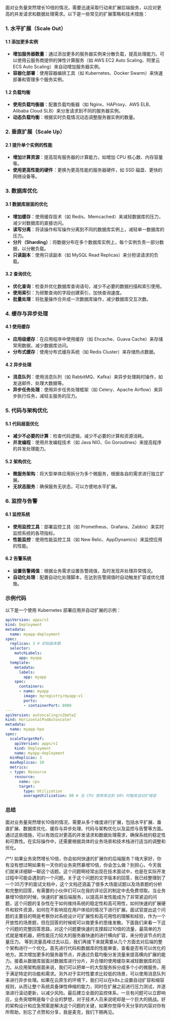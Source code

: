 面对业务量突然增长10倍的情况，需要迅速采取行动来扩展后端服务，以应对更高的并发请求和数据处理需求。以下是一些常见的扩展策略和技术措施：

### 1. 水平扩展（Scale Out）

#### 1.1 添加更多实例
- **增加服务器数量**：通过添加更多的服务器实例来分散负载，提高处理能力。可以使用云服务商提供的弹性计算服务（如 AWS EC2 Auto Scaling、阿里云 ECS Auto Scaling）来自动增加服务器实例。
- **容器化部署**：使用容器编排工具（如 Kubernetes、Docker Swarm）来快速部署和管理多个服务实例。

#### 1.2 负载均衡
- **使用负载均衡器**：配置负载均衡器（如 Nginx、HAProxy、AWS ELB、Alibaba Cloud SLB）来分发请求到不同的服务器实例。
- **动态负载均衡**：根据实时负载情况动态调整服务器实例的数量。

### 2. 垂直扩展（Scale Up）

#### 2.1 提升单个实例的性能
- **增加计算资源**：提高现有服务器的计算能力，如增加 CPU 核心数、内存容量等。
- **使用更高性能的硬件**：更换为更高性能的服务器硬件，如 SSD 磁盘、更快的网络设备等。

### 3. 数据库优化

#### 3.1 数据库层面的优化
- **增加缓存**：使用缓存技术（如 Redis、Memcached）来减轻数据库的压力，减少对数据库的直接访问。
- **读写分离**：将读操作和写操作分离到不同的数据库实例上，减轻单一数据库的压力。
- **分片（Sharding）**：将数据分布在多个数据库实例上，每个实例负责一部分数据，以分散负载。
- **只读副本**：使用只读副本（如 MySQL Read Replicas）来分担读请求的负载。

#### 3.2 查询优化
- **优化查询**：检查并优化数据库查询语句，减少不必要的数据扫描和索引使用。
- **使用索引**：为频繁查询的字段创建索引，加快查询速度。
- **批量处理**：将批量操作合并成一次数据库操作，减少数据库交互次数。

### 4. 缓存与异步处理

#### 4.1 使用缓存
- **应用级缓存**：在应用程序中使用缓存（如 Ehcache、Guava Cache）来存储常用数据，减少数据库访问。
- **分布式缓存**：使用分布式缓存系统（如 Redis Cluster）来存储热点数据。

#### 4.2 异步处理
- **消息队列**：使用消息队列（如 RabbitMQ、Kafka）来异步处理耗时操作，如发送邮件、处理大数据等。
- **异步任务处理**：使用异步任务处理框架（如 Celery、Apache Airflow）来异步执行任务，减轻主服务的压力。

### 5. 代码与架构优化

#### 5.1 代码层面优化
- **减少不必要的计算**：检查代码逻辑，减少不必要的计算和资源消耗。
- **并发编程**：使用并发编程技术（如 Java NIO、Go Goroutines）来提高程序的并发处理能力。

#### 5.2 架构优化
- **微服务架构**：将大型单体应用拆分为多个微服务，根据各自的需求进行独立扩展。
- **无状态服务**：确保服务无状态，可以方便地水平扩展。

### 6. 监控与告警

#### 6.1 监控系统
- **使用监控工具**：部署监控工具（如 Prometheus、Grafana、Zabbix）来实时监控系统的各项指标。
- **性能监控**：使用性能监控工具（如 New Relic、AppDynamics）来监控应用的性能。

#### 6.2 告警系统
- **设置告警阈值**：根据业务需求设置告警阈值，及时发现并处理异常情况。
- **自动化处理**：配置自动化处理脚本，在达到告警阈值时自动触发扩容或优化措施。

### 示例代码

以下是一个使用 Kubernetes 部署应用并自动扩展的示例：

```yaml
apiVersion: apps/v1
kind: Deployment
metadata:
  name: myapp-deployment
spec:
  replicas: 3 # 初始副本数
  selector:
    matchLabels:
      app: myapp
  template:
    metadata:
      labels:
        app: myapp
    spec:
      containers:
      - name: myapp
        image: myregistry/myapp:v1
        ports:
        - containerPort: 8080
---
apiVersion: autoscaling/v2beta2
kind: HorizontalPodAutoscaler
metadata:
  name: myapp-hpa
spec:
  scaleTargetRef:
    apiVersion: apps/v1
    kind: Deployment
    name: myapp-deployment
  minReplicas: 3
  maxReplicas: 10
  metrics:
  - type: Resource
    resource:
      name: cpu
      target:
        type: Utilization
        averageUtilization: 80 # 当 CPU 使用率达到 80% 时触发自动扩缩容
```

### 总结

面对业务量突然增长10倍的情况，需要从多个维度进行扩展，包括水平扩展、垂直扩展、数据库优化、缓存与异步处理、代码与架构优化以及监控与告警等方面。通过这些措施，可以有效应对更高的并发请求和数据处理需求，确保系统的稳定性和可靠性。在实际操作中，还需要根据具体的业务场景和技术栈进行适当的调整和优化。

/**/
如果业务突然增长10倍，你会如何快速的扩展你的后端服务？嗨大家好，你有没有想过啊如果有一天你的业务突然暴增10倍，你会怎么做？别担心，今天我们就来详细聊一聊这个话题。这个问题啊经常出现在技术面试中，也是在实际开发过程中可能会遇到的一个问题。关于这个问题的文字版本的回答，我已经整理到了一个35万字的面试文档中，这个文档还涵盖了很多大场面试题以及场景题的分析和完整的回答，有需要的小伙伴们可以在我的评论区的制定中去免费领取。当业务暴增10倍的时候，快速的扩展后端服务，以提高并发性能成为了非常紧迫的问题，这个问题的复杂性在于如何维持系统的稳定性和高可用性，如何快速的扩展硬件和软件资源，如何在不影响现在用户体验的情况下进行扩展。面试官提出这个问题的主要目的啊是考察你对系统设计可扩展性和高可用性的理解和经验，作为一个开放性的场景题，但在回答的时候呢可以做更多的思维发散。下面我们来看一下这个问题的完整回答思路，对这个问题要快速的支撑超过10倍的流量，最简单的方式就是堆机器，把性能压力较大的服务器快速的进行横向扩容，来分担该节点的流量压力。
	等到流量高峰过去以后，我们再接下来就需要从几个方面去对后端的整个架构进行一个优化。首先进行代码和数据库的性能审查，查看是否有可以优化的地方。其次增加更多的服务器节点，并通过负载均衡分发流量来提高横向扩展的能力。接着从数据库层面对数据库进行分片，并合理的使用缓存来减轻数据库的压力。从应用架构层面来说，我们可以把单一的大型服务拆分成多个小的微服务，用于满足特定的功能和需求。另外对于实时性要求比较低的场景，可以使用消息队列来进行异步处理。如果在云原生的环境下，我们可以在k8s上设置自动扩容和缩容规则，从而让整个系统具备弹性伸缩的能力，同时在扩展之前进行压力测试，并逐渐进行滚动更新，以减少风险。最后建立全面的监控体系，一旦有问题可以立即响应，业务突增啊是每个企业的梦想，对于技术人员来说呢却是一个巨大的挑战。好的架构设计和应急预案是解决这个问题的关键，如果你觉得今天分享的内容对你有所帮助，别忘了点赞和分享，我是麦克，我们下期再见。

